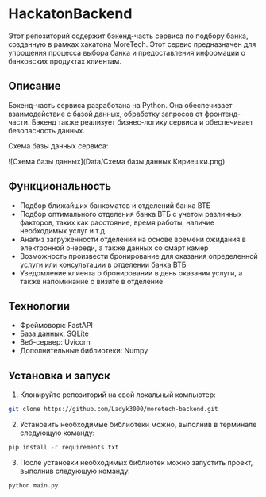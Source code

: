 # HackatonBackend

Этот репозиторий содержит бэкенд-часть сервиса по подбору банка, созданную в рамках хакатона MoreTech. Этот сервис предназначен для упрощения процесса выбора банка и предоставления информации о банковских продуктах клиентам.

## Описание

Бэкенд-часть сервиса разработана на Python. Она обеспечивает взаимодействие с базой данных, обработку запросов от фронтенд-части. Бэкенд также реализует бизнес-логику сервиса и обеспечивает безопасность данных.


Схема базы данных сервиса:

![Схема базы данных](Data/Схема базы данных Кириешки.png)

## Функциональность

- Подбор ближайших банкоматов и отделений банка ВТБ
- Подбор оптимального отделения банка ВТБ с учетом различных факторов, таких как расстояние, время работы, наличие необходимых услуг и т.д.
- Анализ загруженности отделений на основе времени ожидания в электронной очереди, а также данных со смарт камер
- Возможность произвести бронирование для оказания определенной услуги или консультации в отделении банка ВТБ
- Уведомление клиента о бронировании в день оказания услуги, а также напоминание о визите в отделение

## Технологии

- Фреймоворк: FastAPI 
- База данных: SQLite
- Веб-сервер: Uvicorn
- Дополнительные библиотеки: Numpy

## Установка и запуск

1. Клонируйте репозиторий на свой локальный компьютер:

```bash
git clone https://github.com/Ladyk3000/moretech-backend.git
```

2. Установить необходимые библиотеки можно, выполнив в терминале следующую команду:

```bash
pip install -r requirements.txt
```

3. После установки необходимых библиотек можно запустить проект, выполнив следующую команду:

```bash
python main.py 
```
